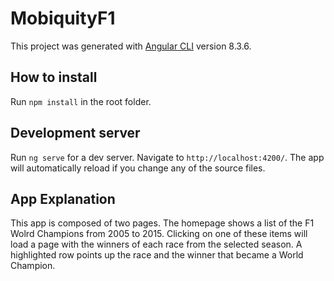 # MobiquityF1

This project was generated with [Angular CLI](https://github.com/angular/angular-cli) version 8.3.6.

## How to install

Run `npm install` in the root folder.

## Development server

Run `ng serve` for a dev server. Navigate to `http://localhost:4200/`. The app will automatically reload if you change any of the source files.

## App Explanation

This app is composed of two pages. The homepage shows a list of the F1 Wolrd Champions from 2005 to 2015. Clicking on one of these items will load a page with the winners of each race from the selected season. A highlighted row points up the race and the winner that became a World Champion.



